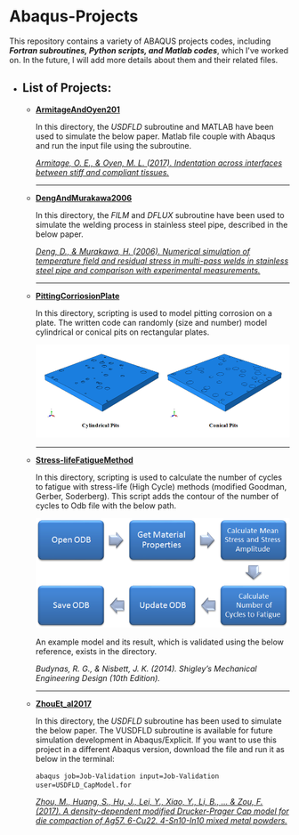 # Abaqus-Projects

This repository contains a variety of ABAQUS projects codes, including _**Fortran subroutines, Python scripts, and Matlab codes**_, which I've worked on. In the future, I will add more details about them and their related files.



## 
- ## List of Projects:
	- <a href="https://github.com/m-aryayi/Abaqus-Projects/tree/main/ArmitageAndOyen2017"> **ArmitageAndOyen201** </a>

      In this directory, the _USDFLD_ subroutine and MATLAB have been used to simulate the below paper. Matlab file couple with Abaqus and run the input file using the subroutine.
      
      <a href="https://doi.org/10.1016/j.actbio.2016.12.036"> <i> Armitage, O. E., & Oyen, M. L. (2017). Indentation across interfaces between stiff and compliant tissues.</i> </a>

       <hr>
       
	- <a href="https://github.com/m-aryayi/Abaqus-Projects/tree/main/DengAndMurakawa2006"> **DengAndMurakawa2006** </a>

      In this directory, the _FILM_ and _DFLUX_ subroutine have been used to simulate the welding process in stainless steel pipe, described in the below paper.
      
      <a href="https://doi.org/10.1016/j.commatsci.2005.07.007"> _Deng, D., & Murakawa, H. (2006). Numerical simulation of temperature field and residual stress in multi-pass welds in stainless steel pipe and comparison with experimental measurements._ </a>

       <hr>       
       
	- <a href="https://github.com/m-aryayi/Abaqus-Projects/tree/main/PittingCorriosionPlate"> **PittingCorriosionPlate** </a>

      In this directory, scripting is used to model pitting corrosion on a plate. The written code can randomly (size and number) model cylindrical or conical pits on rectangular plates.


      <p align="center"> 
      <img src="./PittingCorriosionPlate/Example.PNG">
      </p>
      
       <hr>
       
	- <a href="https://github.com/m-aryayi/Abaqus-Projects/tree/main/Stress-lifeFatigueMethod"> **Stress-lifeFatigueMethod** </a>

      In this directory, scripting is used to calculate the number of cycles to fatigue with stress-life (High Cycle) methods (modified Goodman, Gerber, Soderberg). This script adds the contour of the number of cycles to Odb file with the below path.

      <p align="center"> 
      <img src="./Stress-lifeFatigueMethod/scriptDiagram.PNG">
      </p>

      
      An example model and its result, which is validated using the below reference, exists in the directory.
      
      <i> Budynas, R. G., & Nisbett, J. K. (2014). Shigley’s Mechanical Engineering Design (10th Edition).</i>
      
       <hr>

	- <a href="https://github.com/m-aryayi/Abaqus-Projects/tree/main/ZhouEt_al2017"> **ZhouEt_al2017** </a>

      In this directory, the _USDFLD_ subroutine has been used to simulate the below paper. The VUSDFLD subroutine is available for future simulation development in Abaqus/Explicit. If you want to use this project in a different Abaqus version, download the file and run it as below in the terminal:   

          abaqus job=Job-Validation input=Job-Validation user=USDFLD_CapModel.for
 	  
      <a href="https://doi.org/10.1016/j.powtec.2016.09.061"> <i> Zhou, M., Huang, S., Hu, J., Lei, Y., Xiao, Y., Li, B., ... & Zou, F. (2017). A density-dependent modified Drucker-Prager Cap model for die compaction of Ag57. 6-Cu22. 4-Sn10-In10 mixed metal powders.</i> </a>

